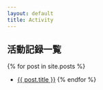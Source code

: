 ```yaml
---
layout: default
title: Activity
---
```

## 活動記録一覧
{% for post in site.posts %}
- [{{ post.title }}]({{post.url}})
{% endfor %}  
